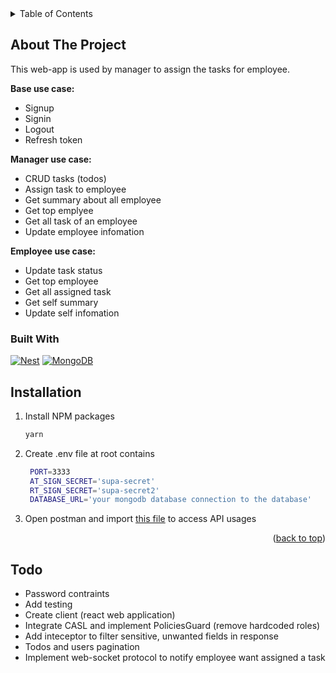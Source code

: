 <!-- TABLE OF CONTENTS -->
<details>
  <summary>Table of Contents</summary>
  <ol>
    <li>
      <a href="#about-the-project">About The Project</a>
      <ul>
        <li><a href="#built-with">Built With</a></li>
      </ul>
    </li>
    <li>
      <a href="#installation">Installation</a>
    </li>
    <li><a href="#todo">Todo</a></li>
  </ol>
</details>

<!-- ABOUT THE PROJECT -->

## About The Project

This web-app is used by manager to assign the tasks for employee.

**Base use case:**

- Signup
- Signin
- Logout
- Refresh token

**Manager use case:**

- CRUD tasks (todos)
- Assign task to employee
- Get summary about all employee
- Get top emplyee
- Get all task of an employee
- Update employee infomation

**Employee use case:**

- Update task status
- Get top employee
- Get all assigned task
- Get self summary
- Update self infomation

### Built With

[![Nest][NestJS]][NestJSUri] [![MongoDB][MongoDB]][MongoDBUri]

<!-- GETTING STARTED -->

## Installation

1. Install NPM packages
   ```sh
   yarn
   ```
2. Create .env file at root contains
   ```sh
    PORT=3333
    AT_SIGN_SECRET='supa-secret'
    RT_SIGN_SECRET='supa-secret2'
    DATABASE_URL='your mongodb database connection to the database'
   ```
3. Open postman and import [this file](coinmap_entry.postman_collection.json) to access API usages

<p align="right">(<a href="#readme-top">back to top</a>)</p>

<!-- MARKDOWN LINKS & IMAGES -->
<!-- https://www.markdownguide.org/basic-syntax/#reference-style-links -->

[NestJS]: https://img.shields.io/badge/nestjs-%23E0234E.svg?style=for-the-badge&logo=nestjs&logoColor=white
[NestJSUri]: https://docs.nestjs.com/
[MongoDB]: https://img.shields.io/badge/MongoDB-%234ea94b.svg?style=for-the-badge&logo=mongodb&logoColor=white
[MongoDBUri]: https://www.mongodb.com/

## Todo

- Password contraints
- Add testing
- Create client (react web application)
- Integrate CASL and implement PoliciesGuard (remove hardcoded roles)
- Add inteceptor to filter sensitive, unwanted fields in response
- Todos and users pagination
- Implement web-socket protocol to notify employee want assigned a task
